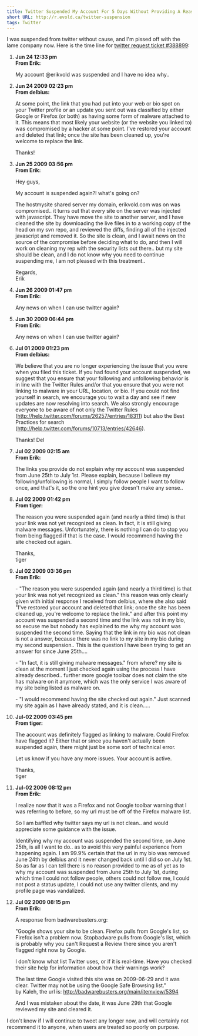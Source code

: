 ```yaml
---
title: Twitter Suspended My Account For 5 Days Without Providing A Reason
short URL: http://r.evold.ca/twitter-suspension
tags: Twitter
---
```

I was suspended from twitter without cause, and I'm pissed off with the lame company now.
  		Here is the time line for <a title="Request 388899" rel="external nofollow" target="_blank" href="http://twitter.zendesk.com/requests/388899">twitter request ticket #388899</a>:
		</p>
		<ol>
			<li>
				<strong>Jun 24 12:33 pm</strong><br>
				<strong>From Erik:</strong>
				<p>My account @erikvold was suspended and I have no idea why..</p>
			</li>
			<li>
				<strong>Jun 24 2009 02:23 pm</strong><br>
				<strong>From delbius:</strong>
				<p>At some point, the link that you had put into your web or bio spot on your Twitter profile or an update you sent out was classified by either Google or Firefox (or both) as having some form of malware attached to it. This means that most likely your website (or the website you linked to) was compromised by a hacker at some point. I've restored your account and deleted that link; once the site has been cleaned up, you're welcome to replace the link.</p>
				<p>Thanks!</p> 
			</li>
			<li>
				<strong>Jun 25 2009 03:56 pm</strong><br>
				<strong>From Erik:</strong>
				<p>Hey guys,</p>
				<p>My account is suspended again?! what's going on?</p>
				<p>
					The hostmysite shared server my domain, erikvold.com was on was compromised.. it turns out that every site on the server was injected with javascript.
					They have move the site to another server, and I have cleaned the site by downloading the live files in to a working copy of the head on my svn repo, and reviewed the diffs, finding all of the injected javascript and removed it.
					So the site is clean, and I await news on the source of the compromise before deciding what to do, and then I will work on cleaning my rep with the security lists out there.. but my site should be clean, and I do not know why you need to continue suspending me, I am not pleased with this treatment..
				</p>
				<p>
					Regards,<br>
					Erik
				</p>
			</li>
			<li>
				<strong>Jun 26 2009 01:47 pm</strong><br>
				<strong>From Erik:</strong>
				<p>Any news on when I can use twitter again?</p>
			</li>
			<li>
				<strong>Jun 30 2009 06:44 pm</strong><br>
				<strong>From Erik:</strong>
				<p>Any news on when I can use twitter again?</p>
			</li>
			<li>
				<strong>Jul 01 2009 01:23 pm</strong><br>
				<strong>From delbius:</strong>
				<p>We believe that you are no longer experiencing the issue that you were when you filed this ticket.  If you had found your account suspended, we suggest that you ensure that your following and unfollowing behavior is in line with the Twitter Rules and/or that you ensure that you were not linking to malware in your URL, location, or bio.  If you could not find yourself in search, we encourage you to wait a day and see if new updates are now resolving into search.  We also strongly encourage everyone to be aware of not only the Twitter Rules (<a rel="external nofollow" href="http://help.twitter.com/forums/26257/entries/18311%29" target="_blank">http://help.twitter.com/forums/26257/entries/18311)</a> but also the Best Practices for search (<a rel="external nofollow" href="http://help.twitter.com/forums/10713/entries/42646%29" target="_blank">http://help.twitter.com/forums/10713/entries/42646)</a>. </p>
				<p>
					Thanks!
					Del
				</p>
			</li>
			<li>
				<strong>Jul 02 2009 02:15 am</strong><br>
				<strong>From Erik:</strong>
				<p>
					The links you provide do not explain why my account was suspended from June 25th to July 1st. Please explain, because I believe my following/unfollowing is normal, I simply follow people I want to follow once, and that's it, so the one hint you give doesn't make any sense..
				</p>
			</li>
			<li>
				<strong>Jul 02 2009 01:42 pm</strong><br>
				<strong>From tiger:</strong>
				<p>
					The reason you were suspended again (and nearly a third time) is that your link was not yet recognized as clean. In fact, it is still giving malware messages. Unfortunately, there is nothing I can do to stop you from being flagged if that is the case. I would recommend having the site checked out again.
				</p>
				<p>
				Thanks,
				<br>
				tiger
				</p>
			</li>
			<li>
				<strong>Jul 02 2009 03:36 pm</strong><br>
				<strong>From Erik:</strong>
				<p>- "The reason you were suspended again (and nearly a third time) is that your link was not yet recognized as clean." this reason was only clearly given with initial response I received from delbius, where she also said "I've restored your account and deleted that link; once the site has been cleaned up, you're welcome to replace the link." and after this point my account was suspended a second time and the link was not in my bio, so excuse me but nobody has explained to me why my account was suspended the second time. Saying that the link in my bio was not clean is not a answer, because there was no link to my site in my bio during my second suspension.. This is the question I have been trying to get an answer for since June 25th.... </p>
				<p>- "In fact, it is still giving malware messages." from where? my site is clean at the moment I just checked again using the process I have already described.. further more google toolbar does not claim the site has malware on it anymore, which was the only service I was aware of my site being listed as malware on. </p>
				<p>- "I would recommend having the site checked out again." Just scanned my site again as I have already stated, and it is clean..... </p>
			</li>
			<li>
				<strong>Jul-02 2009 03:45 pm</strong><br>
				<strong>From tiger:</strong>
				<p>The account was definitely flagged as linking to malware. Could Firefox have flagged it? Either that or since you haven't actually been suspended again, there might just be some sort of technical error. </p>
				<p>Let us know if you have any more issues. Your account is active. </p>
				<p>
				Thanks,
				<br>
				tiger
				</p>
			</li>
			<li>
				<strong>Jul-02 2009 08:12 pm</strong><br>
				<strong>From Erik:</strong>
				<p>I realize now that it was a Firefox and not Google toolbar warning that I was referring to before, so my url must be off of the Firefox malware list. </p>
				<p>
				</p>
				<p>So I am baffled why twitter says my url is not clean.. and would appreciate some guidance with the issue. </p>
				<p>Identifying why my account was suspended the second time, on June 25th, is all I want to do.. as to avoid this very painful experience from happening again. I am 99.9% certain that the url in my bio was removed June 24th by delbius and it never changed back until I did so on July 1st. So as far as I can tell there is no reason provided to me as of yet as to why my account was suspended from June 25th to July 1st, during which time I could not follow people, others could not follow me, I could not post a status update, I could not use any twitter clients, and my profile page was vandalized. </p>
			</li>
			<li>
				<strong>Jul 02 2009 08:15 pm</strong><br>
				<strong>From Erik:</strong>
				<p>A response from badwarebusters.org: </p>
				<p>"Google shows your site to be clean. Firefox pulls from Google's list, so Firefox isn't a problem now. Stopbadware pulls from Google's list, which is probably why you can't Request a Review there since you aren't flagged right now by Google. </p>
				<p>I don't know what list Twitter uses, or if it is real-time. Have you checked their site help for information about how their warnings work? </p>
				<p>
				The last time Google visited this site was on 2009-06-29 and it was clear. Twitter may not be using the Google Safe Browsing list."
				<br>
				by Kaleh, the url is:
				<a target="_new" href="http://badwarebusters.org/main/itemview/5394">http://badwarebusters.org/main/itemview/5394</a>
				</p>
				<p>And I was mistaken about the date, it was June 29th that Google reviewed my site and cleared it. </p>
			</li>
		</ol>
		<p>
			I don't know if I will continue to tweet any longer now, and will certainly not recommend it to anyone, when users are treated so poorly on purpose.
		</p>
